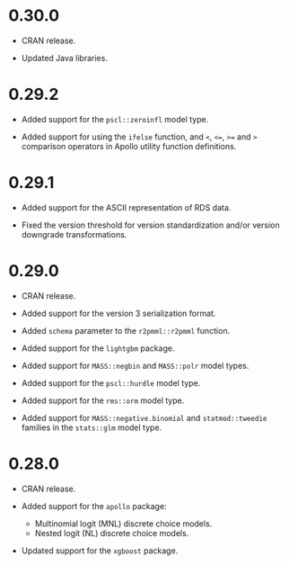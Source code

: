 # 0.30.0 #

* CRAN release.

* Updated Java libraries.

# 0.29.2 #

* Added support for the `pscl::zeroinfl` model type.

* Added support for using the `ifelse` function,
and `<`, `<=`, `>=` and `>` comparison operators in
Apollo utility function definitions.

# 0.29.1 #

* Added support for the ASCII representation of RDS data.

* Fixed the version threshold for version standardization
and/or version downgrade transformations.

# 0.29.0 #

* CRAN release.

* Added support for the version 3 serialization format.

* Added `schema` parameter to the `r2pmml::r2pmml` function.

* Added support for the `lightgbm` package.

* Added support for `MASS::negbin` and `MASS::polr` model types.

* Added support for the `pscl::hurdle` model type.

* Added support for the `rms::orm` model type.

* Added support for `MASS::negative.binomial` and 
`statmod::tweedie` families in the `stats::glm` model type.

# 0.28.0 #

* CRAN release.

* Added support for the `apollo` package:
  * Multinomial logit (MNL) discrete choice models.
  * Nested logit (NL) discrete choice models.

* Updated support for the `xgboost` package.
